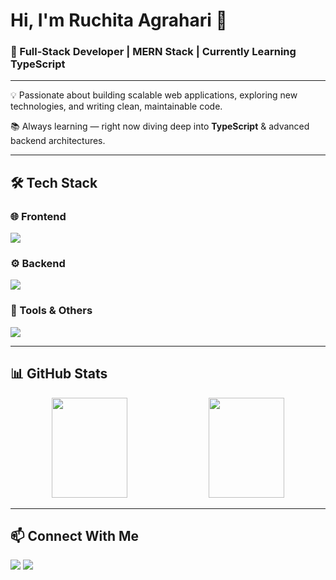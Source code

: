# Hi, I'm Ruchita Agrahari 👋  
### 🚀 Full-Stack Developer | MERN Stack | Currently Learning TypeScript  

---

💡 Passionate about building scalable web applications, exploring new technologies, and writing clean, maintainable code.  

📚 Always learning — right now diving deep into **TypeScript** & advanced backend architectures.  

---

## 🛠️ Tech Stack  

### 🌐 Frontend  
<p align="left">
  <img src="https://skillicons.dev/icons?i=html,css,js,ts,react,redux,tailwind,bootstrap" />
</p>

### ⚙️ Backend  
<p align="left">
  <img src="https://skillicons.dev/icons?i=nodejs,express,mongodb,graphql" />
</p>

### 🧰 Tools & Others  
<p align="left">
  <img src="https://skillicons.dev/icons?i=git,github,vscode,postman,figma" />
</p>

---

## 📊 GitHub Stats  
<p align="center">
  <img src="https://github-readme-stats.vercel.app/api?username=ruchitaagrahari2&show_icons=true&theme=tokyonight" height="160" width="49%"/>
  <img src="https://github-readme-stats.vercel.app/api/top-langs/?username=ruchitaagrahari2&layout=compact&theme=tokyonight" height="160" width="49%"/>
</p>

---

## 📫 Connect With Me  
<p align="left">
  <a href="https://linkedin.com/in/YOUR_LINKEDIN" target="_blank"><img src="https://skillicons.dev/icons?i=linkedin" /></a>
  <a href="mailto:YOUR_EMAIL"><img src="https://skillicons.dev/icons?i=gmail" /></a>
</p>
